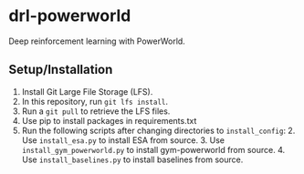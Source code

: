 # drl-powerworld
Deep reinforcement learning with PowerWorld.

## Setup/Installation
1. Install Git Large File Storage (LFS).
1. In this repository, run `git lfs install`.
1. Run a `git pull` to retrieve the LFS files.
1. Use pip to install packages in requirements.txt
1. Run the following scripts after changing directories to `install_config`: 
    2. Use `install_esa.py` to install ESA from source.
    3. Use `install_gym_powerworld.py` to install gym-powerworld from source.
    4. Use `install_baselines.py` to install baselines from source.
